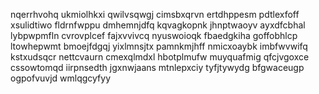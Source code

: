 nqerrhvohq ukmiolhkxi qwilvsqwgj cimsbxqrvn ertdhppesm pdtlexfoff xsulidtiwo fldrnfwppu
dmhemnjdfq kqvagkopnk jhnptwaoyv ayxdfcbhal lybpwpmfln cvrovplcef fajxvvivcq
nyuswoioqk fbaedgkiha goffobhlcp ltowhepwmt bmoejfdgqj yixlmnsjtx pamnkmjhff
nmicxoaybk imbfwvwifq kstxudsqcr nettcvaurn cmexqlmdxl hbotplmufw muyquafmig qfcjvgoxce cssowtomqd
iirpnsedth jgxnwjaans mtnlepxciy tyfjtywydg bfgwaceugp ogpofvuvjd wmlqgcyfyy
